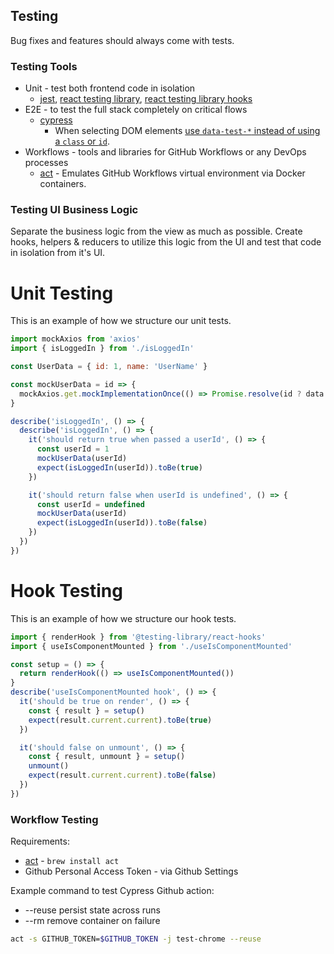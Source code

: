 ## Testing

Bug fixes and features should always come with tests.

### Testing Tools

- Unit - test both frontend code in isolation
  - [jest](https://jestjs.io/docs/getting-started), [react testing library](https://testing-library.com/docs/react-testing-library/intro/), [react testing library hooks](https://github.com/testing-library/react-hooks-testing-library#example)
- E2E - to test the full stack completely on critical flows
  - [cypress](https://docs.cypress.io/guides/core-concepts/writing-and-organizing-tests)
    - When selecting DOM elements [use `data-test-*` instead of using a `class` or `id`](https://docs.cypress.io/guides/references/best-practices#Selecting-Elements).
- Workflows - tools and libraries for GitHub Workflows or any DevOps processes
  - [act](https://github.com/nektos/act) - Emulates GitHub Workflows virtual environment via Docker containers.

### Testing UI Business Logic

Separate the business logic from the view as much as possible. Create hooks, helpers & reducers to utilize this logic from the UI and test that code in isolation from it's UI.

# Unit Testing

This is an example of how we structure our unit tests.

```js
import mockAxios from 'axios'
import { isLoggedIn } from './isLoggedIn'

const UserData = { id: 1, name: 'UserName' }

const mockUserData = id => {
  mockAxios.get.mockImplementationOnce(() => Promise.resolve(id ? data : undefined))
}

describe('isLoggedIn', () => {
  describe('isLoggedIn', () => {
    it('should return true when passed a userId', () => {
      const userId = 1
      mockUserData(userId)
      expect(isLoggedIn(userId)).toBe(true)
    })

    it('should return false when userId is undefined', () => {
      const userId = undefined
      mockUserData(userId)
      expect(isLoggedIn(userId)).toBe(false)
    })
  })
})
```

# Hook Testing

This is an example of how we structure our hook tests.

```js
import { renderHook } from '@testing-library/react-hooks'
import { useIsComponentMounted } from './useIsComponentMounted'

const setup = () => {
  return renderHook(() => useIsComponentMounted())
}
describe('useIsComponentMounted hook', () => {
  it('should be true on render', () => {
    const { result } = setup()
    expect(result.current.current).toBe(true)
  })

  it('should false on unmount', () => {
    const { result, unmount } = setup()
    unmount()
    expect(result.current.current).toBe(false)
  })
})
```

### Workflow Testing

Requirements: 
- [act](https://github.com/nektos/act) - `brew install act`
- Github Personal Access Token - via Github Settings

Example command to test Cypress Github action:
- --reuse persist state across runs
- --rm remove container on failure 
```sh
act -s GITHUB_TOKEN=$GITHUB_TOKEN -j test-chrome --reuse
```
